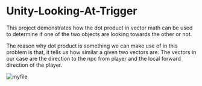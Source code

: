 # Unity-Looking-At-Trigger

This project demonstrates how the dot product in vector math can be used to determine if one of the two objects are looking towards the other or not. 

The reason why dot product is something we can make use of in this problem is that, it tells us how similar a given two vectors are. The vectors in our case are the direction to the npc from player and the local forward direction of the player.


![myfile](https://github.com/kaancetinkayasf/Unity-Looking-At-Trigger/blob/main/2022-05-25_13-31-30.gif)
